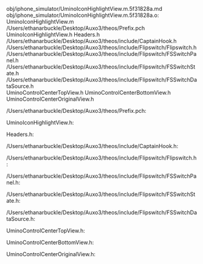 obj/iphone_simulator/UminoIconHighlightView.m.5f31828a.md obj/iphone_simulator/UminoIconHighlightView.m.5f31828a.o: \
  UminoIconHighlightView.m \
  /Users/ethanarbuckle/Desktop/Auxo3/theos/Prefix.pch \
  UminoIconHighlightView.h Headers.h \
  /Users/ethanarbuckle/Desktop/Auxo3/theos/include/CaptainHook.h \
  /Users/ethanarbuckle/Desktop/Auxo3/theos/include/Flipswitch/Flipswitch.h \
  /Users/ethanarbuckle/Desktop/Auxo3/theos/include/Flipswitch/FSSwitchPanel.h \
  /Users/ethanarbuckle/Desktop/Auxo3/theos/include/Flipswitch/FSSwitchState.h \
  /Users/ethanarbuckle/Desktop/Auxo3/theos/include/Flipswitch/FSSwitchDataSource.h \
  UminoControlCenterTopView.h UminoControlCenterBottomView.h \
  UminoControlCenterOriginalView.h

/Users/ethanarbuckle/Desktop/Auxo3/theos/Prefix.pch:

UminoIconHighlightView.h:

Headers.h:

/Users/ethanarbuckle/Desktop/Auxo3/theos/include/CaptainHook.h:

/Users/ethanarbuckle/Desktop/Auxo3/theos/include/Flipswitch/Flipswitch.h:

/Users/ethanarbuckle/Desktop/Auxo3/theos/include/Flipswitch/FSSwitchPanel.h:

/Users/ethanarbuckle/Desktop/Auxo3/theos/include/Flipswitch/FSSwitchState.h:

/Users/ethanarbuckle/Desktop/Auxo3/theos/include/Flipswitch/FSSwitchDataSource.h:

UminoControlCenterTopView.h:

UminoControlCenterBottomView.h:

UminoControlCenterOriginalView.h:
